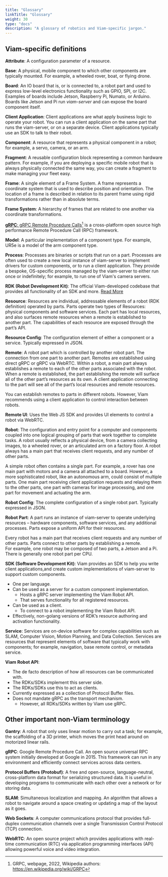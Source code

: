 ```yaml
---
title: "Glossary"
linkTitle: "Glossary"
weight: 30
type: "docs"
description: "A glossary of robotics and Viam-specific jargon."
---
```


## Viam-specific definitions

**Attribute**: A configuration parameter of a resource.

**Base**: A physical, mobile component to which other components are typically mounted.
For example, a wheeled rover, boat, or flying drone.

**Board**: An IO board that is, or is connected to, a robot part and used to express low-level electronics functionality such as GPIO, SPI, or I2C.
Examples of boards include Jetson, Raspberry Pi, Numato, or Arduino.
Boards like Jetson and Pi run _viam-server_ and can expose the board component itself.

**Client Application**: Client applications are what apply business logic to operate your robot. 
You can run a client application on the same part that runs the viam-server, or on a separate device.
Client applications typically use an SDK to talk to their robot.

**Component**: A resource that represents a physical component in a robot; for example, a servo, camera, or an arm.

**Fragment**: A reusable configuration block representing a common hardware pattern.
For example, if you are deploying a specific mobile robot that is always physically connected the same way, you can create a fragment to make managing your fleet easy.

**Frame**: A single element of a Frame System.
A frame represents a coordinate system that is used to describe position and orientation.
The location of a frame is described in relation to its parent frame using rigid transformations rather than in absolute terms.

**Frame System**: A hierarchy of frames that are related to one another via coordinate transformations.

<a href="https://en.wikipedia.org/wiki/GRPC" target="_blank">**gRPC**: gRPC Remote Procedure Calls</a>[^grpc] is a cross-platform open source high performance Remote Procedure Call (RPC) framework.

[^grpc]:GRPC, webpage, 2022, Wikipedia authors:  <a href="https://en.wikipedia.org/wiki/GRPC" target="_blank">ht<span><span>tps://en.wikipedia.org/wiki/GRPC</a> 

**Model**: A particular implementation of a component type.
For example, UR5e is a model of the arm component type.

**Process**: Processes are binaries or scripts that run on a part. 
Processes are often used to create a new local instance of viam-server to implement drivers for custom components, or to run a client application.
They provide a bespoke, OS-specific process managed by the viam-server to either run once or indefinitely; for example, to run one of Viam's camera servers.

<a id="rdk_anchor" />**RDK (Robot Development Kit)**: The official Viam-developed codebase that provides all functionality of an SDK and more. [Read More](/product-overviews/rdk)

**Resource**: Resources are individual, addressable elements of a robot (RDK definition) operated by parts. 
Parts operate two types of Resources: physical components and software services.
Each part has local resources, and also surfaces remote resources when a remote is established to another part. 
The capabilities of each resource are exposed through the part’s API.

**Resource Config**: The configuration element of either a component or a service.
Typically expressed in JSON.

**Remote**: A robot part which is controlled by another robot part. 
The connection from one part to another part. 
Remotes are established using direct gRPC or gRPC via WebRTC. 
Within a robot, a main part always establishes a remote to each of the other parts associated with the robot. 
When a remote is established, the part establishing the remote will surface all of the other part’s resources as its own. 
A client application connecting to the part will see all of the part’s local resources and remote resources. 

You can establish remotes to parts in different robots. However, Viam recommends using a client application to control interaction between robots. 

**Remote UI**: Uses the Web JS SDK and provides UI elements to control a robot via WebRTC.

**Robot**: The configuration and entry point for a computer and components coupled into one logical grouping of parts that work together to complete tasks. 
A robot usually reflects a physical device, from a camera collecting images, to a wheeled rover, or an articulated arm on a factory floor. 
A robot always has a main part that receives client requests, and any number of other parts. 

A simple robot often contains a single part. 
For example, a rover has one main part with motors and a camera all attached to a board. 
However, a more sophisticated robot, like an autonomous arm, could consist of multiple parts. 
One main part receiving client application requests and relaying them to the other parts, one part with cameras for image processing, and one part for movement and actuating the arm.

**Robot Config**: The complete configuration of a single robot part.
Typically expressed in JSON.

**Robot Part**: A part runs an instance of viam-server to operate underlying resources – hardware components, software services, and any additional processes. Parts expose a uniform API for their resources. 

Every robot has a main part that receives client requests and any number of other parts. 
Parts connect to other parts by establishing a remote.  
For example, one robot may be composed of two parts, a Jetson and a Pi.
There is generally one robot part per CPU.

**SDK (Software Development Kit)**: Viam provides an SDK to help you write client applications,and create custom implementations of viam-server to support custom components.

* One per language.
* Can be used as a server for a custom component implementation.
    * Hosts a gRPC server implementing the Viam Robot API.
    * That serves functionality for all registered resources.
* Can be used as a client.
    * To connect to a robot implementing the Viam Robot API.
* Effectively, non-golang versions of RDK’s resource authoring and activation functionality.

**Service**: Services are on-device software for complex capabilities such as SLAM, Computer Vision, Motion Planning, and Data Collection. Services are resources that represent elements of software that typically work with components; for example, navigation, base remote control, or metadata service.

**Viam Robot API**:

* The de facto description of how all resources can be communicated with.
* The RDKs/SDKs implement this server side.
* The RDKs/SDKs use this to act as clients.
* Currently expressed as a collection of Protocol Buffer files.
* Does not mandate gRPC as the transport mechanism.
    * However, all RDKs/SDKs written by Viam use gRPC.

## Other important non-Viam terminology

**Gantry**: A robot that only uses linear motion to carry out a task; for example, the scaffolding of a 3D printer, which moves the print head around on motorized linear rails.

**gRPC**: Google Remote Procedure Call.
An open source universal RPC system initially developed at Google in 2015.
This framework can run in any environment and efficiently connect services across data centers.

**Protocol Buffers (Protobuf)**: A free and open-source, language-neutral, cross-platform data format for serializing structured data.
It is useful in developing programs to communicate with each other over a network or for storing data.

**SLAM**: Simultaneous localization and mapping.
An algorithm that allows a robot to navigate around a space creating or updating a map of the layout as it goes.

**Web Sockets**: A computer communications protocol that provides full-duplex communication channels over a single Transmission Control Protocol (TCP) connection.

**WebRTC**: An open source project which provides applications with real-time communication (RTC) via application programming interfaces (API) allowing powerful voice and video integration.
